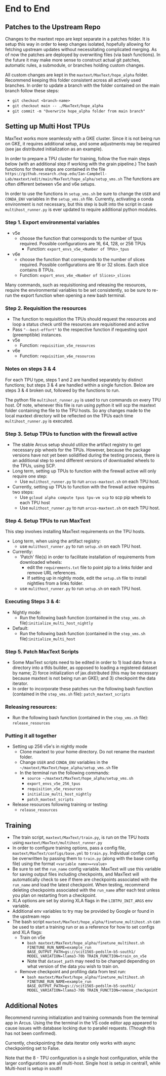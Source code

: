 # End to End

## Patches to the Upstream Repo

Changes to the maxtext repo are kept separate in a patches folder. It is setup this way in order to keep changes isolated, hopefully allowing for fetching upstream updates without necessitating complicated merging. As of now the patches are deployed by overwriting files (via bash functions).  In the future it may make more sense to construct actual git patches, automatic rules, a submodule, or branches holding custom changes. 

All custom changes are kept in the `maxtext/MaxText/hope_alpha` folder. Recommend keeping this folder consistent across all actively used branches.  In order to update a branch with the folder contained on the main branch follow these steps: 
- `git checkout <branch-name>`
- `git checkout main -- ./MaxText/hope_alpha`
- `git commit -m "Overwrite hope_alpha folder from main branch"`
## Setting up Multi Host TPUs 

MaxText works more seamlessly with a GKE cluster.  Since it is not being run on GKE, it requires additional setup, and some adjustments may be required (see jax distributed initialization as an example). 

In order to prepare a TPU cluster for training, follow the five main steps below (with an additional step if working with the grain pipeline.)  The bash functions for these steps are contained in the file `https://github.research.chop.edu/Ian-Campbell-Lab/maxtext/edit/main/MaxText/hope_alpha/setup_vms.sh` The functions are often different between v5e and v6e setups. 

In order to use the functions in `setup_vms.sh` be sure to change the `USER` and `CONDA_ENV` variables  in the `setup_vms.sh` file. Currently, activating a conda environment is not necessary, but this step is built into the script in case `multihost_runner.py` is ever updated to require additional python modules.  
### Step 1. Export environmental variables 

- v5e
	- choose the function that corresponds to the number of tpus required. Possible configurations are 16, 64, 128, or 256 TPUs
		- Function: `export_envs_v5e_<Number of TPUs>_tpus`
- v6e 
	- choose the function that corresponds to the number of slices required. Possible configurations are 16 or 32 slices. Each slice contains 8 TPUs. 
	- Function: `export_envs_v6e_<Number of Slices>_slices`

Many commands, such as requisitioning and releasing the resources, require the environmental variables to be set consistently, so be sure to re-run the export function when opening a new bash terminal. 
### Step 2. Requisition the resources 

- The function to requisition the TPUs should request the resources and loop a status check until the resources are requisitioned and active 
- Pass `"--best-effort"` to the respective function if requesting spot (preemptible) instances. 
- v5e 
	- Function: `requisition_v5e_resources`
- v6e 
	- Function: `requisition_v6e_resources`

### Notes on steps 3 & 4

For each TPU type, steps 1 and 2 are handled separately by distinct functions; but steps 3 & 4 are handled within a single function. Below are steps 3 & 4 broken out, followed by the functions to run.   

The python file `multihost_runner.py` is used to run commands on every TPU host. Of note, whenever this file is run using python it will scp the maxtext folder containing the file to the TPU hosts.  So any changes made to the local maxtext directory will be reflected on the TPUs each time `multihost_runner.py` is executed.

### Step 3. Setup TPUs to function with the firewall active 

- The stable Arcus setup should utilize the artifact registry to get necessary pip wheels for the TPUs.  However, because the package versions have not yet been solidified during the testing process, there is an additional step to send different versions of downloaded wheels to the TPUs, using SCP. 
- Long term, setting up TPUs to function with the firewall active will only require one step: 
	- Use `mulithost_runner.py` to run `arcus-maxtext.sh` on each TPU host. 
- Currently, setting up TPUs to function with the firewall active requires two steps: 
	- Use `gcloud alpha compute tpus tpu-vm scp` to scp pip wheels to each TPU host
	- Use `mulithost_runner.py` to run `arcus-maxtext.sh` on each TPU host. 

### Step 4. Setup TPUs to run MaxText
This step involves installing MaxText requirements on the TPU hosts. 
- Long term, when using the artifact registry: 
	- use `mulithost_runner.py` to run `setup.sh` on each TPU host. 
- Currently: 
	- 'Patch' file(s) in order to facilitate installation of requirements from downloaded wheels: 
		- edit the `requirements.txt` file to point pip to a links folder and remove URL references. 
		- If setting up in nightly mode, edit the `setup.sh` file to install nightlies from a links folder. 
	- use `mulithost_runner.py` to run `setup.sh` on each TPU host. 
	
### Executing Steps 3 & 4: 

- Nightly mode: 
	- Run the following bash function (contained in the `step_vms.sh` file):`initialize_multi_host_nightly`
- Default: 
	- Run the following bash function (contained in the `step_vms.sh` file):`initialize_multi_host`

### Step 5. Patch MaxText Scripts
- Some MaxText scripts need to be edited in order to 1) load data from a directory into a tfds builder, as opposed to loading a registered dataset by name; 2) force initialization of jax.distributed (this may be necessary because maxtext is not being run an GKE); and 3) checkpoint the data iterator.  
- In order to incorporate these patches run the following bash function (contained in the `step_vms.sh` file): `patch_maxtext_scripts`
### Releasing resources: 
- Run the following bash function (contained in the `step_vms.sh` file): `release_resources`
### Putting it all together

- Setting up 256 v5e's in nightly mode
	- Clone maxtext to your home directory. Do not rename the maxtext folder. 
	- Change `USER` and `CONDA_ENV` variables  in the `~/maxtext/MaxText/hope_alpha/setup_vms.sh` file
	- In the terminal run the following commands: 
		- `source ~/maxtext/MaxText/hope_alpha/setup_vms.sh`  
		- `export_envs_v5e_256_tpus`
		- `requisition_v5e_resources`
		- `initialize_multi_host_nightly`
		- `patch_maxtext_scripts`
- Release resources following training or testing: 
	- `release_resources`
## Training
- The train script, `maxtext/MaxText/train.py`, is run on the TPU hosts using `maxtext/MaxText/multihost_runner.py` 
- In order to configure training options, pass a config file, `maxtext/MaxText/configs/base.yml` to `train.py`. Individual configs can be overwritten by passing them to `train.py` (along with the base config file) using the format `<variable name>=<value>` 
- Be sure to set the `run_name` config variable. MaxText will use this variable for saving output files including checkpoints, and MaxText will automatically check to see if there are checkpoints associated with the `run_name` and load the latest checkpoint.  When testing, recommend deleting checkpoints associated with the `run_name` after each test unless you plan on restarting from a checkpoint.  
- XLA options are set by storing XLA flags in the `LIBTPU_INIT_ARGS` env variable. 
- Additional env variables to try may be provided by Google or found in the upstream repo 
- The bash script `maxtext/MaxText/hope_alpha/finetune_multihost.sh` can be used to start a training run or as a reference for how to set configs and XLA flags: 
	- Train on v5e
		- `bash maxtext/MaxText/hope_alpha/finetune_multihost.sh FINETUNE_RUN_NAME=example_run BASE_OUTPUT_PATH=gs://scit1565-pedsllm-b5-south1/ MODEL_VARIATION=llama3-70b TRAIN_FUNCTION=train_on_v5e`
		- Note that `dataset_path` may need to be changed depending on what version of the data you wish to train on. 
	- Remove checkpoint and profiling data from test run: 
		- `bash maxtext/MaxText/hope_alpha/finetune_multihost.sh FINETUNE_RUN_NAME=example_run BASE_OUTPUT_PATH=gs://scit1565-pedsllm-b5-south1/ MODEL_VARIATION=llama3-70b TRAIN_FUNCTION=remove_checkpoint`

## Additional Notes
Recommend running initialization and training commands from the terminal app in Arcus. Using the the terminal in the VS code editor app appeared to cause issues with database locking due to parallel requests. (Though this has not been confirmed). 

Currently, checkpointing the data iterator only works with async checkpointing set to False. 

Note that the 8 - TPU configuration is a single host configuration, while the larger configurations are all multi-host.  Single host is setup in central1, while Multi-host is setup in south1

